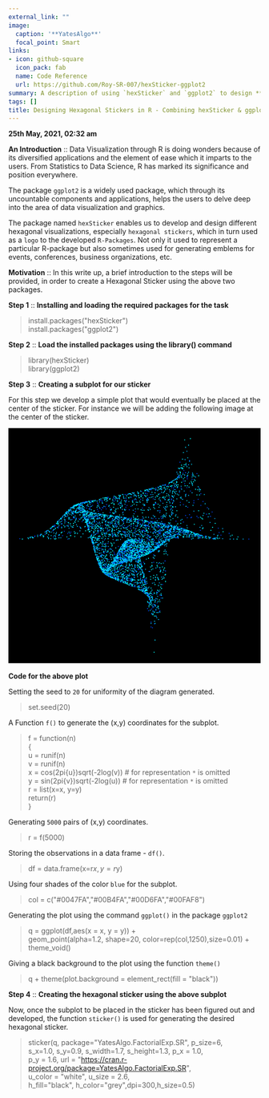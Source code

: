 ```yaml
---
external_link: ""
image:
  caption: '**YatesAlgo**'
  focal_point: Smart
links:
- icon: github-square
  icon_pack: fab
  name: Code Reference
  url: https://github.com/Roy-SR-007/hexSticker-ggplot2
summary: A description of using `hexSticker` and `ggplot2` to design **Hexagonal Stickers** for R-packages. 
tags: []
title: Designing Hexagonal Stickers in R - Combining hexSticker & ggplot2
---
```


**25th May, 2021, 02:32 am**

**An Introduction** :: Data Visualization through R is doing wonders because of its diversified applications and the element of ease which it imparts to the users. From Statistics to Data Science, R has marked its significance and position everywhere.

The package `ggplot2` is a widely used package, which through its uncountable components and applications, helps the users to delve deep into the area of data visualization and graphics.

The package named `hexSticker` enables us to develop and design different hexagonal visualizations, especially `hexagonal stickers`, which in turn used as a `logo` to the developed `R-Packages`. Not only it used to represent a particular R-package but also sometimes used for generating emblems for events, conferences, business organizations, etc.

**Motivation** :: In this write up, a brief introduction to the steps will be provided, in order to create a Hexagonal Sticker using the above two packages.

**Step 1** :: **Installing and loading the required packages for the task**

> install.packages("hexSticker")\
> install.packages("ggplot2")

**Step 2** :: **Load the installed packages using the library() command**

> library(hexSticker)\
> library(ggplot2)

**Step 3** :: **Creating a subplot for our sticker**

For this step we develop a simple plot that would eventually be placed at the center of the sticker. For instance we will be adding the following image at the center of the sticker.

![The Subplot](subplot.png)

**Code for the above plot**

Setting the seed to `20` for uniformity of the diagram generated.

> set.seed(20)

A Function `f()` to generate the (x,y) coordinates for the subplot.

> f = function(n)\
> {\
>   u = runif(n)\
>   v = runif(n)   
>   x = cos(2pi{u})sqrt(-2log(v)) # for representation `*` is omitted\
>   y = sin(2pi{v})sqrt(-2log(u)) # for representation `*` is omitted\
>   r = list(x=x, y=y)\
>   return(r)\
> }

Generating `5000` pairs of (x,y) coordinates.

> r = f(5000)

Storing the observations in a data frame - `df()`.

> df = data.frame(x=r$x,y=r$y)

Using four shades of the color `blue` for the subplot.

> col = c("#0047FA","#00B4FA","#00D6FA","#00FAF8")

Generating the plot using the command `ggplot()` in the package `ggplot2`

> q = ggplot(df,aes(x = x, y = y)) +\
> geom_point(alpha=1.2, shape=20, color=rep(col,1250),size=0.01) + theme_void() 

Giving a black background to the plot using the function `theme()`

> q + theme(plot.background = element_rect(fill = "black"))

**Step 4** :: **Creating the hexagonal sticker using the above subplot**

Now, once the subplot to be placed in the sticker has been figured out and developed, the function `sticker()` is used for generating the desired hexagonal sticker.

> sticker(q, package="YatesAlgo.FactorialExp.SR", p_size=6, \
> s_x=1.0, s_y=0.9, s_width=1.7, s_height=1.3, p_x = 1.0, \
> p_y = 1.6, url = "https://cran.r-project.org/package=YatesAlgo.FactorialExp.SR", \
> u_color = "white", u_size = 2.6,\
> h_fill="black", h_color="grey",dpi=300,h_size=0.5)

